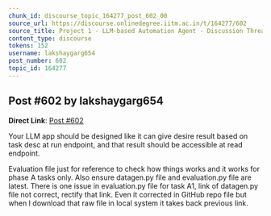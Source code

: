 ```yaml
---
chunk_id: discourse_topic_164277_post_602_00
source_url: https://discourse.onlinedegree.iitm.ac.in/t/164277/602
source_title: Project 1 - LLM-based Automation Agent - Discussion Thread [TDS Jan 2025]
content_type: discourse
tokens: 152
username: lakshaygarg654
post_number: 602
topic_id: 164277
---
```


## Post #602 by lakshaygarg654

**Direct Link**: [Post #602](https://discourse.onlinedegree.iitm.ac.in/t/164277/602)

Your LLM app should be designed like it can give desire result based on task desc at run endpoint, and that result should be accessible at read endpoint.

Evaluation file just for reference to check how things works and it works for phase A tasks only. Also ensure datagen.py file and evaluation.py file are latest. There is one issue in evaluation.py file for task A1, link of datagen.py file not correct, rectify that link. Even it corrected in GitHub repo file but when I download that raw file in local system it takes back previous link.
